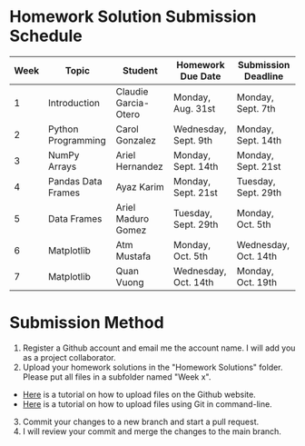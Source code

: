 # Homework Solution Submission Schedule

|  Week |       Topic       | Student                |   Homework Due Date  | Submission Deadline |
|-------|-------------------|------------------------|----------------------|---------------------|
|   1   | Introduction      |Claudie Garcia-Otero    | Monday, Aug. 31st    |  Monday, Sept. 7th  |
|   2   | Python Programming|Carol Gonzalez          | Wednesday, Sept. 9th |  Monday, Sept. 14th |
|   3   | NumPy Arrays      |Ariel Hernandez         | Monday, Sept. 14th   |  Monday, Sept. 21st |
|   4   | Pandas Data Frames|Ayaz Karim              | Monday, Sept. 21st   |  Tuesday, Sept. 29th|
|   5   | Data Frames       |Ariel Maduro Gomez      |Tuesday, Sept. 29th   |  Monday, Oct. 5th   |
|   6   | Matplotlib        |Atm Mustafa             |  Monday, Oct. 5th    |Wednesday, Oct. 14th |
|   7   | Matplotlib        |Quan Vuong              |Wednesday, Oct. 14th  | Monday, Oct. 19th   |

# Submission Method
1. Register a Github account and email me the account name. I will add you as a project collaborator.
2. Upload your homework solutions in the "Homework Solutions" folder. Please put all files in a subfolder named "Week x".
  - [Here](https://docs.github.com/en/github/managing-files-in-a-repository/adding-a-file-to-a-repository) is a tutorial on how to upload files on the Github website.
  - [Here](https://blog.reviewnb.com/github-jupyter-notebook/) is a tutorial on how to upload files using Git in command-line.
3. Commit your changes to a new branch and start a pull request.
4. I will review your commit and merge the changes to the main branch.

